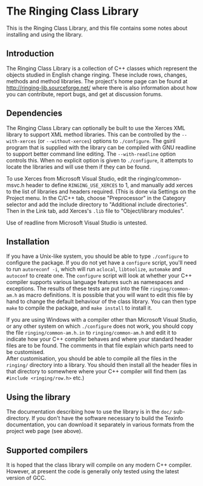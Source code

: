 The Ringing Class Library
=========================

This is the Ringing Class Library, and this file contains some notes
about installing and using the library.

Introduction
------------

  The Ringing Class Library is a collection of C++ classes which represent
the objects studied in English change ringing.  These include rows, changes,
methods and method libraries.  The project's home page can be found at
  http://ringing-lib.sourceforge.net/
where there is also information about how you can contribute, report bugs,
and get at discussion forums.


Dependencies
------------

  The Ringing Class Library can optionally be built to use the Xerces XML
library to support XML method libraries.  This can be controlled by the
`--with-xerces` (or `--without-xerces`) options to `./configure`.  The gsiril 
program that is supplied with the library can be compiled with GNU readline
to support better command line editing.  The `--with-readline` option controls
this.  When no explicit option is given to `./configure`, it attempts to 
locate the libraries and will use them if they can be found.

  To use Xerces from Microsoft Visual Studio, edit the ringing/common-msvc.h
header to define `RINGING_USE_XERCES` to 1, and manually add xerces to the 
list of libraries and headers required.  (This is done via Settings on the 
Project menu.  In the C/C++ tab, choose "Preprocessor" in the Category 
selector and add the include directory to "Additional include directories".
Then in the Link tab, add Xerces's `.lib` file to "Object/library modules".  

  Use of readline from Microsoft Visual Studio is untested.


Installation
------------

  If you have a Unix-like system, you should be able to type `./configure` to
configure the package.  If you do not yet have a `configure` script, you'll 
need to run `autoreconf -i`, which will run `aclocal`, `libtoolize`, 
`automake` and `autoconf` to create one.  The `configure` script will look at
whether your C++ compiler supports various language features such as
namespaces and exceptions.  The results of these tests are put into the file
`ringing/common-am.h` as macro definitions.  It is possible that you will want
to edit this file by hand to change the default behaviour of the class
library.  You can then type `make` to compile the package, and `make install`
to install it.  

  If you are using Windows with a compiler other than Microsoft Visual Studio,
or any other system on which `./configure` does not work, you should copy the 
file `ringing/common-am.h.in` to `ringing/common-am.h` and edit it to indicate
how your C++ compiler behaves and where your standard header files are to be 
found.  The comments in that file explain which parts need to be customised.  
After customisation, you should be able to compile all the files in the 
`ringing/` directory into a library.  You should then install all the header 
files in that directory to somewhere where your C++ compiler will find them 
(as `#include <ringing/row.h>` etc.)


Using the library
-----------------

  The documentation describing how to use the library is in the `doc/` sub-
directory.  If you don't have the software necessary to build the Texinfo
documentation, you can download it separately in various formats from the
project web page (see above).


Supported compilers
-------------------

  It is hoped that the class library will compile on any modern C++ compiler.
However, at present the code is generally only tested using the latest
version of GCC.

